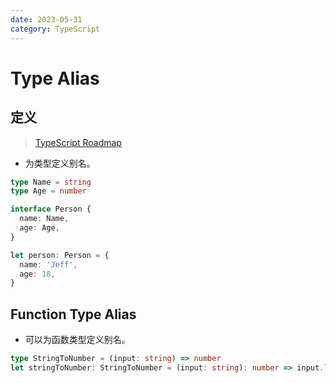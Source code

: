 ```yaml
---
date: 2023-05-31
category: TypeScript
---
```


# Type Alias

## 定义

> [TypeScript Roadmap](https://roadmap.sh/typescript)

- 为类型定义别名。

```ts
type Name = string
type Age = number

interface Person {
  name: Name,
  age: Age,
}

let person: Person = {
  name: 'Jeff',
  age: 18,
}
```

## Function Type Alias

- 可以为函数类型定义别名。

```ts {1}
type StringToNumber = (input: string) => number
let stringToNumber: StringToNumber = (input: string): number => input.length
```
